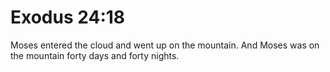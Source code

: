# Exodus 24:18

Moses entered the cloud and went up on the mountain. And Moses was on the mountain forty days and forty nights.
